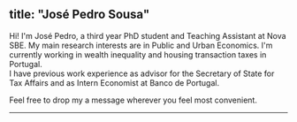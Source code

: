 
title: "José Pedro Sousa"
---

Hi! I'm José Pedro, a third year PhD student and Teaching Assistant at Nova SBE. 
My main research interests are in Public and Urban Economics. I'm currently working in wealth inequality and housing transaction taxes in Portugal.  
I have previous work experience as advisor for the Secretary of State for Tax Affairs and as Intern Economist at Banco de Portugal. 

Feel free to drop my a message wherever you feel most convenient. 

---
